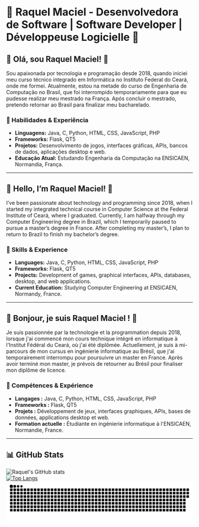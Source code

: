 # 🌟 Raquel Maciel - Desenvolvedora de Software | Software Developer | Développeuse Logicielle 🌟

## 🚀 Olá, sou Raquel Maciel! 👋

Sou apaixonada por tecnologia e programação desde 2018, quando iniciei meu curso técnico integrado em Informática no Instituto Federal do Ceará, onde me formei. Atualmente, estou na metade do curso de Engenharia de Computação no Brasil, que foi interrompido temporariamente para que eu pudesse realizar meu mestrado na França. Após concluir o mestrado, pretendo retornar ao Brasil para finalizar meu bacharelado.

### 🧠 Habilidades & Experiência
- **Linguagens:** Java, C, Python, HTML, CSS, JavaScript, PHP
- **Frameworks:** Flask, QT5
- **Projetos:** Desenvolvimento de jogos, interfaces gráficas, APIs, bancos de dados, aplicações desktop e web.
- **Educação Atual:** Estudando Engenharia da Computação na ENSICAEN, Normandia, França.

---

## 🚀 Hello, I’m Raquel Maciel! 👋

I’ve been passionate about technology and programming since 2018, when I started my integrated technical course in Computer Science at the Federal Institute of Ceará, where I graduated. Currently, I am halfway through my Computer Engineering degree in Brazil, which I temporarily paused to pursue a master’s degree in France. After completing my master’s, I plan to return to Brazil to finish my bachelor’s degree.

### 🧠 Skills & Experience
- **Languages:** Java, C, Python, HTML, CSS, JavaScript, PHP
- **Frameworks:** Flask, QT5
- **Projects:** Development of games, graphical interfaces, APIs, databases, desktop, and web applications.
- **Current Education:** Studying Computer Engineering at ENSICAEN, Normandy, France.

---

## 🚀 Bonjour, je suis Raquel Maciel ! 👋

Je suis passionnée par la technologie et la programmation depuis 2018, lorsque j'ai commencé mon cours technique intégré en informatique à l'Institut Fédéral du Ceará, où j'ai été diplômée. Actuellement, je suis à mi-parcours de mon cursus en ingénierie informatique au Brésil, que j'ai temporairement interrompu pour poursuivre un master en France. Après avoir terminé mon master, je prévois de retourner au Brésil pour finaliser mon diplôme de licence.

### 🧠 Compétences & Expérience
- **Langages :** Java, C, Python, HTML, CSS, JavaScript, PHP
- **Frameworks :** Flask, QT5
- **Projets :** Développement de jeux, interfaces graphiques, APIs, bases de données, applications desktop et web.
- **Formation actuelle :** Étudiante en ingénierie informatique à l'ENSICAEN, Normandie, France.

---

## 📊 GitHub Stats

![Raquel's GitHub stats](https://github-readme-stats.vercel.app/api?username=raquelmcoelho&show_icons=true&bg_color=00000000)  
[![Top Langs](https://github-readme-stats.vercel.app/api/top-langs/?username=raquelmcoelho&layout=donut&theme=transparent)](https://github.com/anuraghazra/github-readme-stats)
<picture>
  <source media="(prefers-color-scheme: dark)" srcset="https://raw.githubusercontent.com/raquelmcoelho/raquelmcoelho/output/github-contribution-grid-snake-dark.svg">
  <source media="(prefers-color-scheme: light)" srcset="https://raw.githubusercontent.com/raquelmcoelho/raquelmcoelho/output/github-contribution-grid-snake.svg">
  <img src="https://raw.githubusercontent.com/raquelmcoelho/raquelmcoelho/output/github-contribution-grid-snake.svg" alt="GitHub Snake">
</picture>

